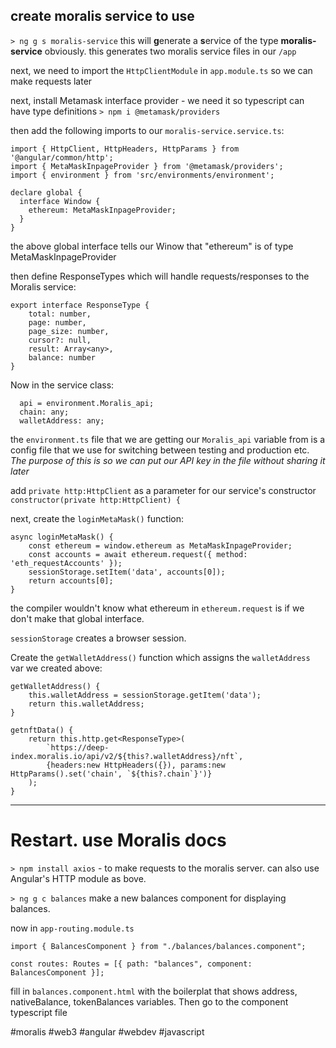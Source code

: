 ## create moralis service to use
`> ng g s moralis-service` this will **g**enerate a **s**ervice of the type **moralis-service** obviously.
this generates two moralis service files in our `/app`

next, we need to import the `HttpClientModule` in `app.module.ts` so we can make requests later

next, install Metamask interface provider - we need it so typescript can have type definitions
`> npm i @metamask/providers`

then add the following imports to our `moralis-service.service.ts`:
```
import { HttpClient, HttpHeaders, HttpParams } from '@angular/common/http';
import { MetaMaskInpageProvider } from '@metamask/providers';
import { environment } from 'src/environments/environment';
```

```
declare global {
  interface Window {
    ethereum: MetaMaskInpageProvider;
  }
}
```
the above global interface tells our Winow that "ethereum" is of type MetaMaskInpageProvider

then define ResponseTypes which will handle requests/responses to the Moralis service:
```
export interface ResponseType {
    total: number,
    page: number,
    page_size: number,
    cursor?: null,
    result: Array<any>,
    balance: number
}
```

Now in the service class:
```
  api = environment.Moralis_api;
  chain: any;
  walletAddress: any;
```

the `environment.ts` file that we are getting our `Moralis_api` variable from is a config file that we use for switching between testing and production etc.  *The purpose of this is so we can put our API key in the file without sharing it later*

add `private http:HttpClient` as a parameter for our service's constructor
`constructor(private http:HttpClient) {`

next, create the `loginMetaMask()` function:
```
async loginMetaMask() {
	const ethereum = window.ethereum as MetaMaskInpageProvider;
	const accounts = await ethereum.request({ method: 'eth_requestAccounts' });
	sessionStorage.setItem('data', accounts[0]);
	return accounts[0];
}
```

the compiler wouldn't know what ethereum in `ethereum.request` is if we don't make that global interface.

`sessionStorage` creates a browser session.

Create the `getWalletAddress()` function which assigns the `walletAddress` var we created above:
```
getWalletAddress() {
	this.walletAddress = sessionStorage.getItem('data');
	return this.walletAddress;
}
```

```
getnftData() {
	return this.http.get<ResponseType>(
		`https://deep-index.moralis.io/api/v2/${this?.walletAddress}/nft`,
		{headers:new HttpHeaders({}), params:new HttpParams().set('chain', `${this?.chain`}')}
	);
}
```

---
# Restart.  use Moralis docs
`> npm install axios` - to make requests to the moralis server.  can also use Angular's HTTP module as bove.

`> ng g c balances` make a new balances component for displaying balances.

now in `app-routing.module.ts`
```
import { BalancesComponent } from "./balances/balances.component";

const routes: Routes = [{ path: "balances", component: BalancesComponent }];
```

fill in `balances.component.html` with the boilerplat that shows address, nativeBalance, tokenBalances variables.
Then go to the component typescript file



#moralis #web3 #angular #webdev #javascript